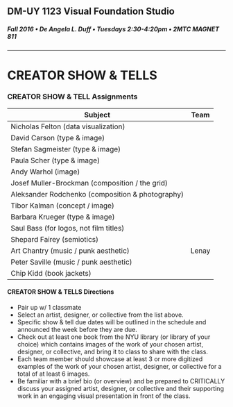 ## DM-UY 1123 Visual Foundation Studio
##### Fall 2016 • De Angela L. Duff • Tuesdays 2:30-4:20pm • 2MTC MAGNET 811 
---
# CREATOR SHOW & TELLS
### CREATOR SHOW & TELL Assignments


Subject | Team 
--- | --- 
Nicholas Felton (data visualization) |
David Carson (type & image) | 
Stefan Sagmeister (type & image) | 
Paula Scher (type & image) | 
Andy Warhol (image) | 
Josef Muller-Brockman (composition / the grid) | 
Aleksander Rodchenko (composition & photography) | 
Tibor Kalman (concept / image) | 
Barbara Krueger (type & image) | 
Saul Bass (for logos, not film titles) | 
Shepard Fairey (semiotics) | 
Art Chantry (music / punk aesthetic) | Lenay
Peter Saville (music / punk aesthetic) | 
Chip Kidd (book jackets) | 

#### CREATOR SHOW & TELLS Directions
* Pair up w/ 1 classmate
* Select an artist, designer, or collective from the list above.
* Specific show & tell due dates will be outlined in the schedule and announced the week before they are due.
* Check out at least one book from the NYU library (or library of your choice) which contains images of the work of your chosen artist, designer, or collective, and bring it to class to share with the class. 
* Each team member should showcase at least 3 or more digitized examples of the work of your chosen artist, designer, or collective for a total of at least 6 images.
* Be familiar with a brief bio (or overview) and be prepared to CRITICALLY discuss your assigned artist, designer, or collective and their supporting work in an engaging visual presentation in front of the class. 

